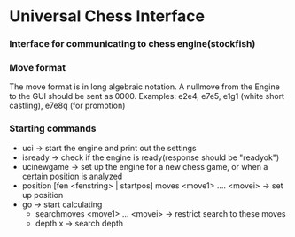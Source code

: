 # Universal Chess Interface

### Interface for communicating to chess engine(stockfish)

### Move format
The move format is in long algebraic notation.
A nullmove from the Engine to the GUI should be sent as 0000.
Examples:  e2e4, e7e5, e1g1 (white short castling), e7e8q (for promotion)

### Starting commands
- uci -> start the engine and print out the settings
- isready -> check if the engine is ready(response should be "readyok")
- ucinewgame -> set up the engine for a new chess game, or when a certain position is analyzed
- position [fen \<fenstring\> | startpos] moves \<move1\> .... \<movei\> -> set up position
- go -> start calculating
    - searchmoves \<move1\> ... \<movei\> -> restrict search to these moves
    - depth x -> search depth
